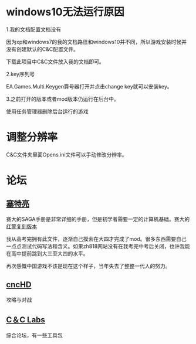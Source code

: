 # windows10无法运行原因

1.我的文档配置文档没有

因为xp和windows7的我的文档路径和windows10并不同，所以游戏安装时候并没有创建默认的C&C配置文件。

下载此项目中C&C文件放入我的文档即可。

2.key序列号

EA.Games.Multi.Keygen算号器打开并点击change key就可以安装key。

3.之前打开的版本或者mod版本仍运行在后台中。

使用任务管理器删除后台运行的游戏
# 调整分辨率
C&C文件夹里面Opens.ini文件可以手动修改分辨率。

# 论坛

## [塞特亮](https://github.com/fengmao31/mod-for-cc-generals-zero-hour/blob/master/Command%20and%20Conquer%20Generals%20Zero%20Hour%20Data/Options.INI)

赛大的SAGA手册是非常详细的手册，但是初学者需要一定的计算机基础。赛大的[红警复刻版本](https://www.moddb.com/mods/counter-unions-3d-hero-legend/images/some-civilian-buildings5#imagebox)

我从高考完拥有此文件，逐渐自己摸索在大四才完成了mod。很多东西需要自己一点点测试代码写法和含义。如果zh818网站没有在我考完中考后关闭，也许我能在高中提前跳到大三至大四的水平。

再次感慨中国游戏不该是现在这个样子，当年失去了整整一代人的努力。

## [cncHD](http://cnchd.weebly.com/)

攻略与对战

## [C＆C Labs](http://www.cnclabs.com/)

综合论坛，有一些工具包
